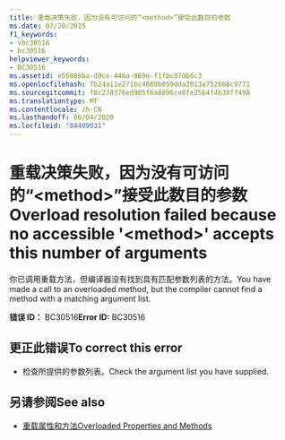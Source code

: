 ```yaml
---
title: 重载决策失败，因为没有可访问的“<method>”接受此数目的参数
ms.date: 07/20/2015
f1_keywords:
- vbc30516
- bc30516
helpviewer_keywords:
- BC30516
ms.assetid: e55086ba-d9ce-446a-869e-f1fbc870b6c3
ms.openlocfilehash: 7b24a11e271bc4680b059dda2013a752668c9771
ms.sourcegitcommit: f8c270376ed905f6a8896ce0fe25b4f4b38ff498
ms.translationtype: MT
ms.contentlocale: zh-CN
ms.lasthandoff: 06/04/2020
ms.locfileid: "84409031"
---
```

# <a name="overload-resolution-failed-because-no-accessible-method-accepts-this-number-of-arguments"></a><span data-ttu-id="245da-102">重载决策失败，因为没有可访问的“\<method>”接受此数目的参数</span><span class="sxs-lookup"><span data-stu-id="245da-102">Overload resolution failed because no accessible '\<method>' accepts this number of arguments</span></span>
<span data-ttu-id="245da-103">你已调用重载方法，但编译器没有找到具有匹配参数列表的方法。</span><span class="sxs-lookup"><span data-stu-id="245da-103">You have made a call to an overloaded method, but the compiler cannot find a method with a matching argument list.</span></span>  
  
 <span data-ttu-id="245da-104">**错误 ID：** BC30516</span><span class="sxs-lookup"><span data-stu-id="245da-104">**Error ID:** BC30516</span></span>  
  
## <a name="to-correct-this-error"></a><span data-ttu-id="245da-105">更正此错误</span><span class="sxs-lookup"><span data-stu-id="245da-105">To correct this error</span></span>  
  
- <span data-ttu-id="245da-106">检查所提供的参数列表。</span><span class="sxs-lookup"><span data-stu-id="245da-106">Check the argument list you have supplied.</span></span>  
  
## <a name="see-also"></a><span data-ttu-id="245da-107">另请参阅</span><span class="sxs-lookup"><span data-stu-id="245da-107">See also</span></span>

- [<span data-ttu-id="245da-108">重载属性和方法</span><span class="sxs-lookup"><span data-stu-id="245da-108">Overloaded Properties and Methods</span></span>](../programming-guide/language-features/objects-and-classes/overloaded-properties-and-methods.md)
